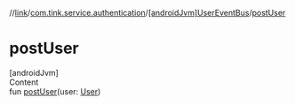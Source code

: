 //[link](../../index.md)/[com.tink.service.authentication](../index.md)/[[androidJvm]UserEventBus](index.md)/[postUser](post-user.md)



# postUser  
[androidJvm]  
Content  
fun [postUser](post-user.md)(user: [User](../../com.tink.model.user/[android-jvm]-user/index.md))  



